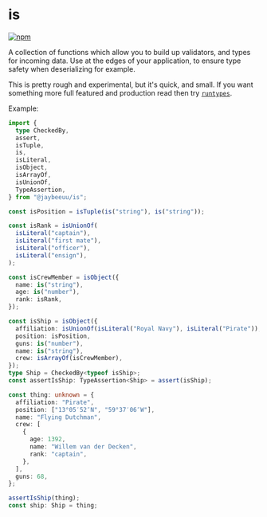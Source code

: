 # is

[![npm](https://img.shields.io/npm/v/@jaybeeuu/is.svg)](https://www.npmjs.com/package/@jaybeeuu/is)

A collection of functions which allow you to build up validators, and types for incoming data.
Use at the edges of your application, to ensure type safety when deserializing for example.

This is pretty rough and experimental, but it's quick, and small. If you want something more full featured and production read then try [`runtypes`](https://www.npmjs.com/package/runtypes).

Example:

```ts
import {
  type CheckedBy,
  assert,
  isTuple,
  is,
  isLiteral,
  isObject,
  isArrayOf,
  isUnionOf,
  TypeAssertion,
} from "@jaybeeuu/is";

const isPosition = isTuple(is("string"), is("string"));

const isRank = isUnionOf(
  isLiteral("captain"),
  isLiteral("first mate"),
  isLiteral("officer"),
  isLiteral("ensign"),
);

const isCrewMember = isObject({
  name: is("string"),
  age: is("number"),
  rank: isRank,
});

const isShip = isObject({
  affiliation: isUnionOf(isLiteral("Royal Navy"), isLiteral("Pirate")),
  position: isPosition,
  guns: is("number"),
  name: is("string"),
  crew: isArrayOf(isCrewMember),
});
type Ship = CheckedBy<typeof isShip>;
const assertIsShip: TypeAssertion<Ship> = assert(isShip);

const thing: unknown = {
  affiliation: "Pirate",
  position: ["13°05′52″N", "59°37′06″W"],
  name: "Flying Dutchman",
  crew: [
    {
      age: 1392,
      name: "Willem van der Decken",
      rank: "captain",
    },
  ],
  guns: 68,
};

assertIsShip(thing);
const ship: Ship = thing;
```
